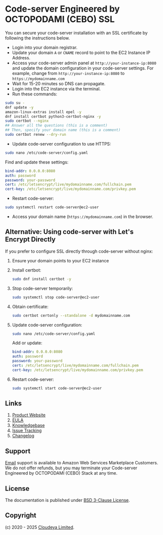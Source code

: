 # Code-server Engineered by OCTOPODAMI (CEBO) SSL

You can secure your code-server installation with an SSL certificate by following the instructions below.

+ Login into your domain registrar.
+ Update your domain `A` or `CNAME` record to point to the EC2 Instance IP Address.
+ Access your code-server admin panel at `http://your-instance-ip:8080` and update the domain configuration in your code-server settings. For example, change from `http://your-instance-ip:8080` to `https://mydomainname.com`
+ Wait for 15-20 minutes so DNS can propagate.
+ Login into the EC2 instance via the terminal.
+ Run these commands:

```sh
sudo su -
dnf update -y
amazon-linux-extras install epel -y
dnf install certbot python3-certbot-nginx -y
sudo certbot --nginx
## Answer all the questions (this is a comment)
## Then, specify your domain name (this is a comment)
sudo certbot renew --dry-run
```

+ Update code-server configuration to use HTTPS:

```sh
sudo nano /etc/code-server/config.yaml
```

Find and update these settings:

```yaml
bind-addr: 0.0.0.0:8080
auth: password
password: your-password
cert: /etc/letsencrypt/live/mydomainname.com/fullchain.pem
cert-key: /etc/letsencrypt/live/mydomainname.com/privkey.pem
```

+ Restart code-server:

```sh
sudo systemctl restart code-server@ec2-user
```

+ Access your domain name (`https://mydomainname.com`) in the browser.

## Alternative: Using code-server with Let's Encrypt Directly

If you prefer to configure SSL directly through code-server without nginx:

1. Ensure your domain points to your EC2 instance
2. Install certbot:

   ```sh
   sudo dnf install certbot -y
   ```
3. Stop code-server temporarily:

   ```sh
   sudo systemctl stop code-server@ec2-user
   ```
4. Obtain certificate:

   ```sh
   sudo certbot certonly --standalone -d mydomainname.com
   ```
5. Update code-server configuration:

   ```sh
   sudo nano /etc/code-server/config.yaml
   ```

   Add or update:

   ```yaml
   bind-addr: 0.0.0.0:8080
   auth: password
   password: your-password
   cert: /etc/letsencrypt/live/mydomainname.com/fullchain.pem
   cert-key: /etc/letsencrypt/live/mydomainname.com/privkey.pem
   ```
6. Restart code-server:

   ```sh
   sudo systemctl start code-server@ec2-user
   ```

## Links

1. [Product Website](https://aws.amazon.com/marketplace/pp/prodview-iyn7nuvxxqcjg)
2. [EULA](./octopodamiEULA.txt)
3. [Knowledgebase](https://github.com/cloudeyalimited/code-server-engineered-by-octopodami/-/wikis/home)
4. [Issue Tracking](https://github.com/cloudeyalimited/code-server-engineered-by-octopodami/-/issues)
5. [Changelog](./changelog.md)

## Support

[Email](mailto:tech@cloudeya.org) support is available to Amazon Web Services Marketplace Customers. We do not offer refunds, but you may terminate your Code-server Engineered by OCTOPODAMI (CEBO) Stack at any time.

## License

The documentation is published under [BSD 3-Clause License](license.txt).

## Copyright

(c) 2020 - 2025 [Cloudeya Limited](https://cloudeya.org).